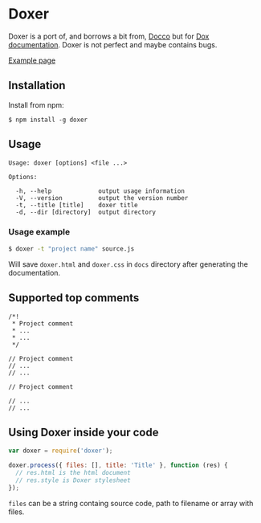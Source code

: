 # Doxer

Doxer is a port of, and borrows a bit from, [Docco](https://github.com/jashkenas/docco) but for [Dox documentation](https://github.com/visionmedia/dox).
Doxer is not perfect and maybe contains bugs.

[Example page](http://frozzare.github.com/doxer/)

## Installation

Install from npm:

```
$ npm install -g doxer
```

## Usage

```
Usage: doxer [options] <file ...>

Options:

  -h, --help             output usage information
  -V, --version          output the version number
  -t, --title [title]    doxer title
  -d, --dir [directory]  output directory

```

### Usage example

```sh
$ doxer -t "project name" source.js
```

Will save `doxer.html` and `doxer.css` in `docs` directory after generating the documentation.

## Supported top comments

```
/*!
 * Project comment
 * ...
 * ... 
 */
 
// Project comment
// ...
// ...

// Project comment

// ...
// ...
```

## Using Doxer inside your code

```javascript
var doxer = require('doxer');

doxer.process({ files: [], title: 'Title' }, function (res) {
  // res.html is the html document
  // res.style is Doxer stylesheet
});
```

`files` can be a string containg source code, path to filename or array with files.